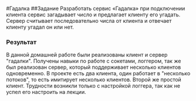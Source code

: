 #Гадалка
##Задание
Разработать сервис «Гадалка» при подключении клиента сервис загадывает число и предлагает клиенту его угадать. 
Сервер считывает последовательно числа от клиента и отвечает клиенту угадал он или нет.<br>
### Результат
В данной домашней работе были реализованы клиент и сервер "гадалки". Получены навыки по работе с сокетами, логгером, так же был реализован сервер,
который поддерживает несколько клиентов одновременно. В проекте есть два клиента, один работает в "несколько потоков", то есть имитирует несколько клиентов. 
Второй же простой клиент. Трудности возникли только с настройкой логгера, так как не успел его настроить на лекции.
